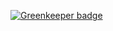 

[![Greenkeeper badge](https://badges.greenkeeper.io/stableShip/jwt_demo.svg)](https://greenkeeper.io/)